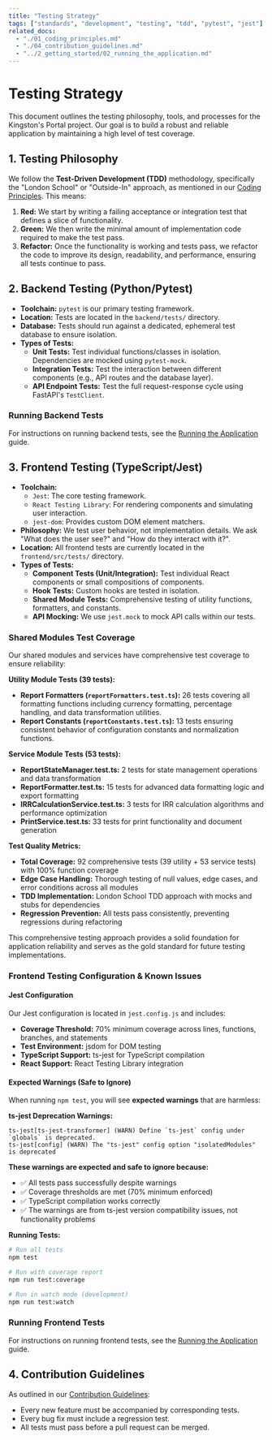 ```yaml
---
title: "Testing Strategy"
tags: ["standards", "development", "testing", "tdd", "pytest", "jest"]
related_docs:
  - "./01_coding_principles.md"
  - "./04_contribution_guidelines.md"
  - "../2_getting_started/02_running_the_application.md"
---
```

# Testing Strategy

This document outlines the testing philosophy, tools, and processes for the Kingston's Portal project. Our goal is to build a robust and reliable application by maintaining a high level of test coverage.

## 1. Testing Philosophy

We follow the **Test-Driven Development (TDD)** methodology, specifically the "London School" or "Outside-In" approach, as mentioned in our [Coding Principles](./01_coding_principles.md). This means:
1.  **Red:** We start by writing a failing acceptance or integration test that defines a slice of functionality.
2.  **Green:** We then write the minimal amount of implementation code required to make the test pass.
3.  **Refactor:** Once the functionality is working and tests pass, we refactor the code to improve its design, readability, and performance, ensuring all tests continue to pass.

## 2. Backend Testing (Python/Pytest)

- **Toolchain:** `pytest` is our primary testing framework.
- **Location:** Tests are located in the `backend/tests/` directory.
- **Database:** Tests should run against a dedicated, ephemeral test database to ensure isolation.
- **Types of Tests:**
    - **Unit Tests:** Test individual functions/classes in isolation. Dependencies are mocked using `pytest-mock`.
    - **Integration Tests:** Test the interaction between different components (e.g., API routes and the database layer).
    - **API Endpoint Tests:** Test the full request-response cycle using FastAPI's `TestClient`.

### Running Backend Tests
For instructions on running backend tests, see the [Running the Application](../2_getting_started/02_running_the_application.md#backend-tests) guide.

## 3. Frontend Testing (TypeScript/Jest)

- **Toolchain:**
    - `Jest`: The core testing framework.
    - `React Testing Library`: For rendering components and simulating user interaction.
    - `jest-dom`: Provides custom DOM element matchers.
- **Philosophy:** We test user behavior, not implementation details. We ask "What does the user see?" and "How do they interact with it?".
- **Location:** All frontend tests are currently located in the `frontend/src/tests/` directory.
- **Types of Tests:**
    - **Component Tests (Unit/Integration):** Test individual React components or small compositions of components.
    - **Hook Tests:** Custom hooks are tested in isolation.
    - **Shared Module Tests:** Comprehensive testing of utility functions, formatters, and constants.
    - **API Mocking:** We use `jest.mock` to mock API calls within our tests.

### Shared Modules Test Coverage
Our shared modules and services have comprehensive test coverage to ensure reliability:

**Utility Module Tests (39 tests):**
- **Report Formatters (`reportFormatters.test.ts`):** 26 tests covering all formatting functions including currency formatting, percentage handling, and data transformation utilities.
- **Report Constants (`reportConstants.test.ts`):** 13 tests ensuring consistent behavior of configuration constants and normalization functions.

**Service Module Tests (53 tests):**
- **ReportStateManager.test.ts:** 2 tests for state management operations and data transformation
- **ReportFormatter.test.ts:** 15 tests for advanced data formatting logic and export formatting
- **IRRCalculationService.test.ts:** 3 tests for IRR calculation algorithms and performance optimization
- **PrintService.test.ts:** 33 tests for print functionality and document generation

**Test Quality Metrics:**
- **Total Coverage:** 92 comprehensive tests (39 utility + 53 service tests) with 100% function coverage
- **Edge Case Handling:** Thorough testing of null values, edge cases, and error conditions across all modules
- **TDD Implementation:** London School TDD approach with mocks and stubs for dependencies
- **Regression Prevention:** All tests pass consistently, preventing regressions during refactoring

This comprehensive testing approach provides a solid foundation for application reliability and serves as the gold standard for future testing implementations.

### Frontend Testing Configuration & Known Issues

#### Jest Configuration
Our Jest configuration is located in `jest.config.js` and includes:
- **Coverage Threshold:** 70% minimum coverage across lines, functions, branches, and statements
- **Test Environment:** jsdom for DOM testing
- **TypeScript Support:** ts-jest for TypeScript compilation
- **React Support:** React Testing Library integration

#### Expected Warnings (Safe to Ignore)
When running `npm test`, you will see **expected warnings** that are harmless:

**ts-jest Deprecation Warnings:**
```
ts-jest[ts-jest-transformer] (WARN) Define `ts-jest` config under `globals` is deprecated.
ts-jest[config] (WARN) The "ts-jest" config option "isolatedModules" is deprecated
```

**These warnings are expected and safe to ignore because:**
- ✅ All tests pass successfully despite warnings
- ✅ Coverage thresholds are met (70% minimum enforced)
- ✅ TypeScript compilation works correctly
- ✅ The warnings are from ts-jest version compatibility issues, not functionality problems

**Running Tests:**
```bash
# Run all tests
npm test

# Run with coverage report
npm run test:coverage

# Run in watch mode (development)
npm run test:watch
```

### Running Frontend Tests
For instructions on running frontend tests, see the [Running the Application](../2_getting_started/02_running_the_application.md#frontend-tests) guide.

## 4. Contribution Guidelines

As outlined in our [Contribution Guidelines](./04_contribution_guidelines.md):
- Every new feature must be accompanied by corresponding tests.
- Every bug fix must include a regression test.
- All tests must pass before a pull request can be merged. 